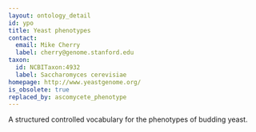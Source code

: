 ```yaml
---
layout: ontology_detail
id: ypo
title: Yeast phenotypes
contact:
  email: Mike Cherry
  label: cherry@genome.stanford.edu
taxon:
  id: NCBITaxon:4932
  label: Saccharomyces cerevisiae
homepage: http://www.yeastgenome.org/ 
is_obsolete: true
replaced_by: ascomycete_phenotype
---
```


A structured controlled vocabulary for the phenotypes of budding yeast.
